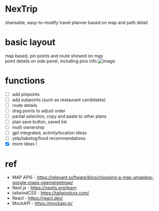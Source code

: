 # NexTrip
shareable, easy-to-modify travel planner based on map and path detail

# basic layout
map based, pin points and route showed on map<br/>
point details on side panel, including pins info
![image](https://github.com/iven-yao/mapplanner/assets/25358966/80be0294-d41a-428e-856f-ecdf9cc34892)

# functions 
- [ ] add pinpoints
- [ ] add subpoints (such as restaurant candidates)
- [ ] route details
- [ ] drag points to adjust order
- [ ] partial selection, copy and paste to other plans
- [ ] plan save button, saved list
- [ ] multi ownership
- [ ] gpt integrated, activity/location ideas
- [ ] yelp/tabelog/food recommendations
- [x] more ideas !

# ref
- MAP APIS - https://relevant.software/blog/choosing-a-map-amapbox-google-maps-openstreetmap/
- Next.js - https://nextjs.org/learn
- tailwindCSS - https://tailwindcss.com/
- React - https://react.dev/
- MockAPI - https://mockapi.io/

